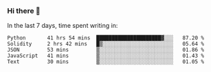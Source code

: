 ### Hi there 👋

In the last 7 days, time spent writing in:

<!--START_SECTION:waka-->
```text
Python       41 hrs 54 mins  █████████████████████▓░░░   87.20 % 
Solidity     2 hrs 42 mins   █▒░░░░░░░░░░░░░░░░░░░░░░░   05.64 % 
JSON         53 mins         ▒░░░░░░░░░░░░░░░░░░░░░░░░   01.86 % 
JavaScript   41 mins         ▒░░░░░░░░░░░░░░░░░░░░░░░░   01.43 % 
Text         30 mins         ▒░░░░░░░░░░░░░░░░░░░░░░░░   01.05 % 
```
<!--END_SECTION:waka-->
<!--
**jimtje/jimtje** is a ✨ _special_ ✨ repository because its `README.md` (this file) appears on your GitHub profile.


Here are some ideas to get you started:

- 🔭 I’m currently working on ...
- 🌱 I’m currently learning ...
- 👯 I’m looking to collaborate on ...
- 🤔 I’m looking for help with ...
- 💬 Ask me about ...
- 📫 How to reach me: ...
- 😄 Pronouns: ...
- ⚡ Fun fact: ...
-->
